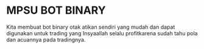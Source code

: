 # MPSU BOT BINARY
Kita membuat bot binary otak atikan sendiri yang mudah dan dapat digunakan untuk trading yang Insyaallah selalu profitkarena sudah tahu pola dan acuannya pada tradingnya.
